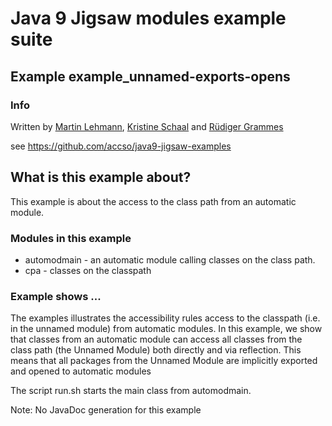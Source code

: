 ﻿# Java 9 Jigsaw modules example suite
## Example example_unnamed-exports-opens

### Info
Written by [Martin Lehmann](https://github.com/MartinLehmann1971), [Kristine Schaal](https://github.com/kristines) and [Rüdiger Grammes](https://github.com/rgrammes) 

see https://github.com/accso/java9-jigsaw-examples

## What is this example about?
This example is about the access to the class path from an automatic module.

### Modules in this example
* automodmain - an automatic module calling classes on the class path.
* cpa - classes on the classpath


### Example shows ...
The examples illustrates the accessibility rules access to the classpath (i.e. in the unnamed module) from automatic modules.
In this example, we show that classes from an automatic module can access all classes from the class path (the Unnamed Module) both directly and via reflection. 
This means that all packages from the Unnamed Module are implicitly exported and opened to automatic modules

The script run.sh starts the main class from automodmain.

Note: No JavaDoc generation for this example
